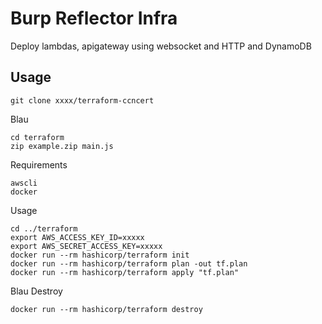 # Burp Reflector Infra

Deploy lambdas, apigateway using websocket and HTTP and DynamoDB 

## Usage

```
git clone xxxx/terraform-ccncert
```

Blau

```
cd terraform
zip example.zip main.js
```

Requirements
```
awscli
docker
```

Usage

```
cd ../terraform
export AWS_ACCESS_KEY_ID=xxxxx
export AWS_SECRET_ACCESS_KEY=xxxxx
docker run --rm hashicorp/terraform init
docker run --rm hashicorp/terraform plan -out tf.plan
docker run --rm hashicorp/terraform apply "tf.plan"
```

Blau Destroy

```
docker run --rm hashicorp/terraform destroy
```
